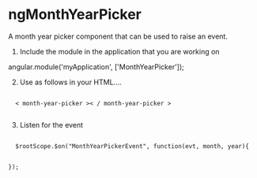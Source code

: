 # ngMonthYearPicker
A month year picker component that can be used to raise an event.

1. Include the module in the application that you are working on

  angular.module('myApplication', ['MonthYearPicker']);

2. Use as follows in your HTML....  

  <code>
  < month-year-picker >< / month-year-picker >
  </code>

3. Listen for the event

<code>
  $rootScope.$on("MonthYearPickerEvent", function(evt, month, year){
 
  }); 
  </code>
